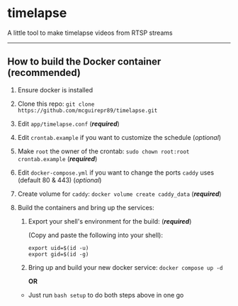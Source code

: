 # timelapse
A little tool to make timelapse videos from RTSP streams

---

## How to build the Docker container (recommended)

1. Ensure docker is installed
1. Clone this repo: `git clone https://github.com/mcguirepr89/timelapse.git`
1. Edit `app/timelapse.conf` (**_required_**)
1. Edit `crontab.example` if you want to customize the schedule (_optional_)
1. Make `root` the owner of the crontab: `sudo chown root:root crontab.example` (**_required_**)
1. Edit `docker-compose.yml` if you want to change the ports `caddy` uses (default 80 & 443) (_optional_)
1. Create volume for `caddy`: `docker volume create caddy_data` (**_required_**)
1. Build the containers and bring up the services:
   1. Export your shell's environment for the build: (**_required_**)
   
      (Copy and paste the following into your shell):
      ```
      export uid=$(id -u)
      export gid=$(id -g)
      ```
   1. Bring up and build your new docker service:
      `docker compose up -d`
      
      **OR**
   
   - Just run `bash setup` to do both steps above in one go
